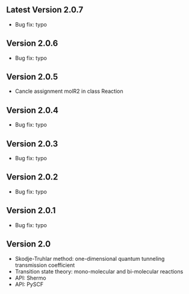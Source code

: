 ## Latest Version 2.0.7

* Bug fix: typo

## Version 2.0.6

* Bug fix: typo

## Version 2.0.5

* Cancle assignment molR2 in class Reaction

## Version 2.0.4

* Bug fix: typo

## Version 2.0.3

* Bug fix: typo

## Version 2.0.2

* Bug fix: typo

## Version 2.0.1

* Bug fix: typo

## Version 2.0

* Skodje-Truhlar method: one-dimensional quantum tunneling transmission coefficient
* Transition state theory: mono-molecular and bi-molecular reactions
* API: Shermo
* API: PySCF
